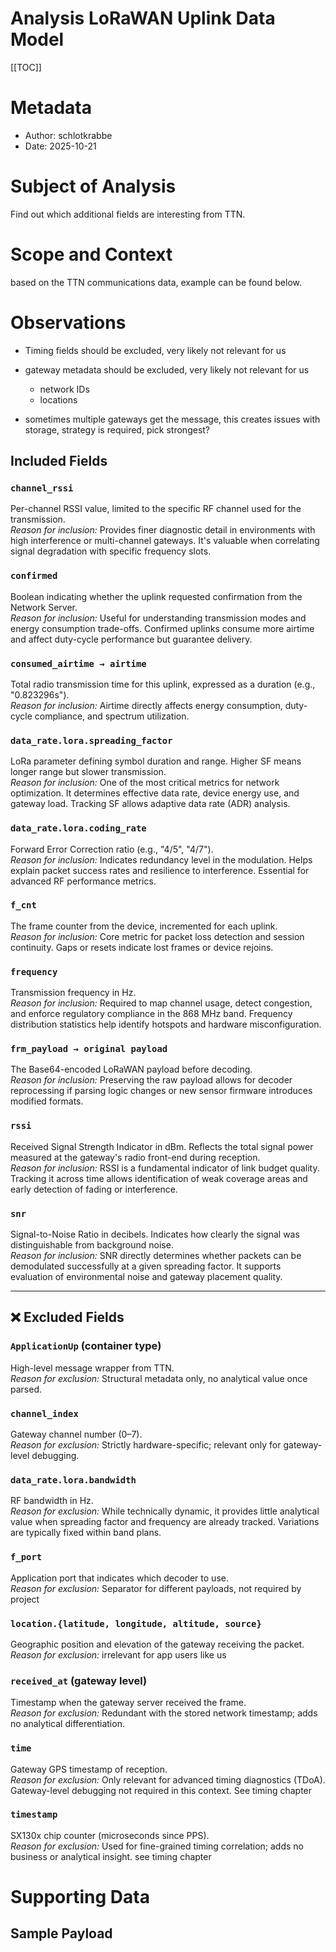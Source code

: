 # Analysis LoRaWAN Uplink Data Model

[[TOC]]

# Metadata

- Author: schlotkrabbe
- Date: 2025-10-21

# Subject of Analysis

Find out which additional fields are interesting from TTN.

# Scope and Context

based on the TTN communications data, example can be found below.

# Observations

- Timing fields should be excluded, very likely not relevant for us

- gateway metadata should be excluded, very likely not relevant for us

  - network IDs
  - locations

- sometimes multiple gateways get the message, this creates issues with storage, strategy is required, pick strongest?

## Included Fields

### `channel_rssi`

Per-channel RSSI value, limited to the specific RF channel used for the transmission.  
_Reason for inclusion:_ Provides finer diagnostic detail in environments with high interference or multi-channel gateways. It's valuable when correlating signal degradation with specific frequency slots.

### `confirmed`

Boolean indicating whether the uplink requested confirmation from the Network Server.  
_Reason for inclusion:_ Useful for understanding transmission modes and energy consumption trade-offs. Confirmed uplinks consume more airtime and affect duty-cycle performance but guarantee delivery.

### `consumed_airtime → airtime`

Total radio transmission time for this uplink, expressed as a duration (e.g., "0.823296s").  
_Reason for inclusion:_ Airtime directly affects energy consumption, duty-cycle compliance, and spectrum utilization.

### `data_rate.lora.spreading_factor`

LoRa parameter defining symbol duration and range. Higher SF means longer range but slower transmission.  
_Reason for inclusion:_ One of the most critical metrics for network optimization. It determines effective data rate, device energy use, and gateway load. Tracking SF allows adaptive data rate (ADR) analysis.

### `data_rate.lora.coding_rate`

Forward Error Correction ratio (e.g., "4/5", "4/7").  
_Reason for inclusion:_ Indicates redundancy level in the modulation. Helps explain packet success rates and resilience to interference. Essential for advanced RF performance metrics.

### `f_cnt`

The frame counter from the device, incremented for each uplink.  
_Reason for inclusion:_ Core metric for packet loss detection and session continuity. Gaps or resets indicate lost frames or device rejoins.

### `frequency`

Transmission frequency in Hz.  
_Reason for inclusion:_ Required to map channel usage, detect congestion, and enforce regulatory compliance in the 868 MHz band. Frequency distribution statistics help identify hotspots and hardware misconfiguration.

### `frm_payload → original payload`

The Base64-encoded LoRaWAN payload before decoding.  
_Reason for inclusion:_ Preserving the raw payload allows for decoder reprocessing if parsing logic changes or new sensor firmware introduces modified formats.

### `rssi`

Received Signal Strength Indicator in dBm. Reflects the total signal power measured at the gateway's radio front-end during reception.  
_Reason for inclusion:_ RSSI is a fundamental indicator of link budget quality. Tracking it across time allows identification of weak coverage areas and early detection of fading or interference.

### `snr`

Signal-to-Noise Ratio in decibels. Indicates how clearly the signal was distinguishable from background noise.  
_Reason for inclusion:_ SNR directly determines whether packets can be demodulated successfully at a given spreading factor. It supports evaluation of environmental noise and gateway placement quality.

---

## ❌ Excluded Fields

### `ApplicationUp` (container type)

High-level message wrapper from TTN.  
_Reason for exclusion:_ Structural metadata only, no analytical value once parsed.

### `channel_index`

Gateway channel number (0–7).  
_Reason for exclusion:_ Strictly hardware-specific; relevant only for gateway-level debugging.

### `data_rate.lora.bandwidth`

RF bandwidth in Hz.  
_Reason for exclusion:_ While technically dynamic, it provides little analytical value when spreading factor and frequency are already tracked. Variations are typically fixed within band plans.

### `f_port`

Application port that indicates which decoder to use.  
_Reason for exclusion:_ Separator for different payloads, not required by project

### `location.{latitude, longitude, altitude, source}`

Geographic position and elevation of the gateway receiving the packet.  
_Reason for exclusion:_ irrelevant for app users like us

### `received_at` (gateway level)

Timestamp when the gateway server received the frame.  
_Reason for exclusion:_ Redundant with the stored network timestamp; adds no analytical differentiation.

### `time`

Gateway GPS timestamp of reception.  
_Reason for exclusion:_ Only relevant for advanced timing diagnostics (TDoA). Gateway-level debugging not required in this context. See timing chapter

### `timestamp`

SX130x chip counter (microseconds since PPS).  
_Reason for exclusion:_ Used for fine-grained timing correlation; adds no business or analytical insight. see timing chapter

# Supporting Data

## Sample Payload
